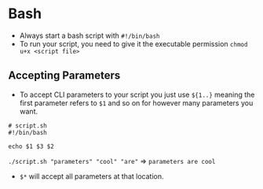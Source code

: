 # Bash

- Always start a bash script with `#!/bin/bash`
- To run your script, you need to give it the executable permission `chmod u+x <script file>`

## Accepting Parameters

- To accept CLI parameters to your script you just use `${1..}` meaning the first parameter refers to `$1` and so on for however many parameters you want.

```
# script.sh
#!/bin/bash

echo $1 $3 $2
```

`./script.sh "parameters" "cool" "are"` => `parameters are cool`

- `$*` will accept all parameters at that location.
